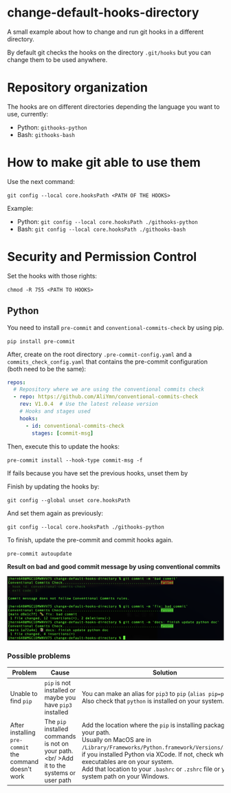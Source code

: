 # change-default-hooks-directory

A small example about how to change and run git hooks in a different directory.

By default git checks the hooks on the directory `.git/hooks` but you can change them to be used anywhere.

# Repository organization

The hooks are on different directories depending the language you want to use, currently:

- Python: `githooks-python`
- Bash: `githooks-bash`

# How to make git able to use them

Use the next command:

`git config --local core.hooksPath <PATH OF THE HOOKS>`

Example:

- Python: `git config --local core.hooksPath ./githooks-python`
- Bash: `git config --local core.hooksPath ./githooks-bash`

# Security and Permission Control

Set the hooks with those rights:

`chmod -R 755 <PATH TO HOOKS>`

## Python

You need to install `pre-commit` and `conventional-commits-check` by using pip.

`pip install pre-commit`

After, create on the root directory `.pre-commit-config.yaml` and a `commits_check_config.yaml` that contains the pre-commit configuration (both need to be the same):

```yml
repos:
  # Repository where we are using the conventional commits check
  - repo: https://github.com/AliYmn/conventional-commits-check
    rev: V1.0.4  # Use the latest release version
    # Hooks and stages used
    hooks:
      - id: conventional-commits-check
        stages: [commit-msg]
```

Then, execute this to update the hooks:

`pre-commit install --hook-type commit-msg -f`

If fails because you have set the previous hooks, unset them by 

Finish by updating the hooks by:

`git config --global unset core.hooksPath`

And set them again as previously:

`git config --local core.hooksPath ./githooks-python`

To finish, update the pre-commit and commit hooks again.

`pre-commit autoupdate`

**Result on bad and good commit message by using conventional commits**

![alt example of bad and good commit](./img/python_hooks.png)

### Possible problems

| Problem | Cause | Solution |
| ------- | ----- | -------- |
| Unable to find `pip` | `pip` is not installed or maybe you have `pip3` installed | You can make an alias for `pip3` to `pip` (`alias pip=pip3`). Also check that `python` is installed on your system. |
| After installing `pre-commit` the command doesn't work | The `pip` installed commands is not on your path.<br/ >Add it to the systems or user path | Add the location where the `pip` is installing packages to your path.<br/> Usually on MacOS are in `/Library/Frameworks/Python.framework/Versions/3.11/bin` if you installed Python via XCode. If not, check where the executables are on your system.<br />Add that location to your `.bashrc` or `.zshrc` file or your system path on your Windows. |



